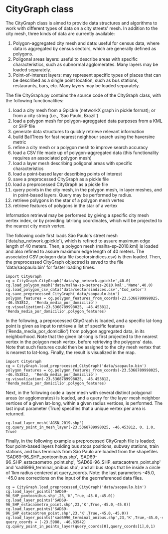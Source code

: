 # CityGraph class
The CityGraph class is aimed to provide data structures and algorithms to work with different types of data on a city streets' mesh. In addition to the city mesh, three kinds of data are currently available:

1. Polygon-aggregated city mesh and data: useful for census data, where data is aggregated by census sectors, which are generally defined as polygons. 
2. Poligonal areas layers: useful to describe areas with specific characteristics, such as subnormal agglomerates. Many layers may be loaded separately.
3. Point-of-interest layers: may represent specific types of places that can be described as a single point location, such as bus stations, restaurants, bars, etc. Many layers may be loaded separately.


The file CityGraph.py contains the source code of the CityGraph class, with the following functionalities:

1. load a city mesh from a Gpickle (networkX graph in pickle format); or from a city string (i.e., 'Sao Paulo, Brazil')
2. load a polygon mesh for polygon-agreggated data purposes from a KML or SHP file
3. generate data structures to quickly retrieve relevant information
4. build BallTrees for fast nearest neighbour search using the haversine metric
8. refine a city mesh or a polygon mesh to improve search accuracy
9. load a CSV file made up of polygon-aggregated data (this functionality requires an associated polygon mesh)
10. load a layer mesh describing poligonal areas with specific characteristics
11. load a point-based layer describing points of interest
12. save a preprocessed CityGraph as a pickle file
13. load a preprocessed CityGraph as a pickle file
14. query points in the city mesh, in the polygon mesh, in layer meshes, and in point-based layers. Query may be performed by radius.
15. retrieve polygons in the star of a polygon mesh vertex
16. retrieve features of polygons in the star of a vertex

Information retrieval may be performed by giving a specific city mesh vertex index, or by providing lat-long coordinates, which will be projected to the nearest city mesh vertex.

The following code first loads São Paulo's street mesh ('data/sp_network.gpickle'), which is refined to assure maximum edge length of 40 meters. Then, a polygon mesh (malha-sp-2010.kml) is loaded and also refined to assure maximum edge length of 40 meters. The associated CSV polygon data file (sectorsindices.csv) is then loaded. Then, the preprocessed CityGraph objectred is saved to the file 'data/saopaulo.bin' for faster loading times. 
```
import CityGraph
cg = CityGraph.CityGraph('data/sp_network.gpickle',40.0)
cg.load_polygon_mesh('data/malha-sp-setores-2010.kml','Name',40.0)
cg.load_polygon_csv_data('data/sectorsindices.csv','Cod_setor')
cg.save_preprocessed_CityGraph('data/saopaulo.bin')
polygon_features = cg.polygon_features_from_coords(-23.5368789998025, -46.453812,  'Renda_media_por_domicilio')
cg.visualization(-23.5368789998025, -46.453812,  'Renda_media_por_domicilio',polygon_features)
```

In the following, a preprocessed CityGraph is loaded, and a specific lat-long point is given as input to retrieve a list of specific features ('Renda_media_por_domicilio') from polygon aggregated data, in its neighborhood. Note that the given lat-long is first projected to the nearest vertex in the polygon mesh vertex, before retrieving the polygons' data. Note that such features could then be assigned to the city mesh vertex that is nearest to lat-long. Finally, the result is visualized in the map.
 
 ```
import CityGraph
cg = CityGraph.load_preprocessed_CityGraph('data/saopaulo.bin')
polygon_features = cg.polygon_features_from_coords(-23.5368789998025, -46.453812,  'Renda_media_por_domicilio')
cg.visualization(-23.5368789998025, -46.453812,  'Renda_media_por_domicilio',polygon_features)
```

Next, in the following code a layer mesh with several distinct polygonal areas (or agglomerates) is loaded, and a query for the layer mesh neighbor vertices of a given lat-long, within a given radius vertices, is performed. The last input parameter (True) specifies that a unique vertex per area is returned.

```
cg.load_layer_mesh('AGSN_2019.shp')
cg.query_point_in_mesh_layer(-23.5368789998025, -46.453812, 0, 1.0, True)
```

Finally, in the following example a preprocessed CityGraph file is loaded; four point-based layers holding bus stops positions, subway stations, train stations, and bus terminals from São Paulo are loaded from the shapefiles 'SAD69-96_SHP_pontoonibus.shp', 'SAD69-96_SHP_estacaometro_point.shp', 'SAD69-96_SHP_estacaotrem_point.shp' and 'sad6996_terminal_onibus.shp'; and all bus stops that lie inside a circle of 1km radius centered at query_coords.
Note: the last parameters -45.0, -45.0 are corrections on the input of the georreferenced data files.

```
cg = CityGraph.load_preprocessed_CityGraph('data/saopaulo.bin')
cg.load_layer_points('SAD69-96_SHP_pontoonibus.shp',23,'K',True,-45.0,-45.0))
cg.load_layer_points('SAD69-96_SHP_estacaometro_point.shp',23,'K',True,-45.0,-45.0))
cg.load_layer_points('SAD69-96_SHP_estacaotrem_point.shp',23,'K',True,-45.0,-45.0))
cg.load_layer_points('sad6996_terminal_onibus.shp',23,'K',True,-45.0,-45.0))
query_coords = (-23.5988, -46.63542)
cg.query_point_in_points_layer(query_coords[0],query_coords[1],0,1)
```
